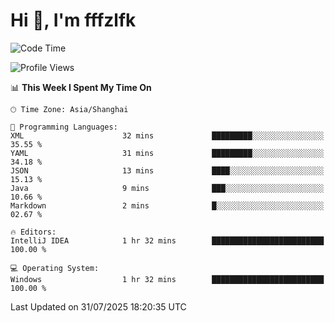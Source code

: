 # Hi 👋, I'm fffzlfk

<!--START_SECTION:waka-->
![Code Time](http://img.shields.io/badge/Code%20Time-1%2C309%20hrs%2055%20mins-blue)

![Profile Views](http://img.shields.io/badge/Profile%20Views-0-blue)

📊 **This Week I Spent My Time On** 

```text
🕑︎ Time Zone: Asia/Shanghai

💬 Programming Languages: 
XML                      32 mins             █████████░░░░░░░░░░░░░░░░   35.55 % 
YAML                     31 mins             █████████░░░░░░░░░░░░░░░░   34.18 % 
JSON                     13 mins             ████░░░░░░░░░░░░░░░░░░░░░   15.13 % 
Java                     9 mins              ███░░░░░░░░░░░░░░░░░░░░░░   10.66 % 
Markdown                 2 mins              █░░░░░░░░░░░░░░░░░░░░░░░░   02.67 % 

🔥 Editors: 
IntelliJ IDEA            1 hr 32 mins        █████████████████████████   100.00 % 

💻 Operating System: 
Windows                  1 hr 32 mins        █████████████████████████   100.00 % 
```


 Last Updated on 31/07/2025 18:20:35 UTC
<!--END_SECTION:waka-->
